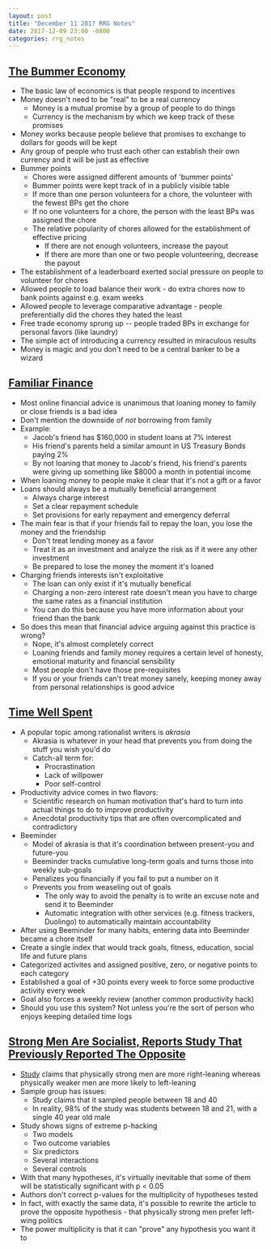 ```yaml
---
layout: post
title: "December 11 2017 RRG Notes"
date: 2017-12-09 23:00 -0800
categories: rrg_notes
---
```


## [The Bummer Economy](https://putanumonit.com/2016/04/02/021_bummer/)
- The basic law of economics is that people respond to incentives
- Money doesn't need to be "real" to be a real currency
  - Money is a mutual promise by a group of people to do things
  - Currency is the mechanism by which we keep track of these promises
- Money works because people believe that promises to exchange to dollars for goods will be kept
- Any group of people who trust each other can establish their own currency and it will be just as effective
- Bummer points
  - Chores were assigned different amounts of 'bummer points'
  - Bummer points were kept track of in a publicly visible table
  - If more than one person volunteers for a chore, the volunteer with the fewest BPs get the chore
  - If no one volunteers for a chore, the person with the least BPs was assigned the chore
  - The relative popularity of chores allowed for the establishment of effective pricing
    - If there are not enough volunteers, increase the payout
    - If there are more than one or two people volunteering, decrease the payout
- The establishment of a leaderboard exerted social pressure on people to volunteer for chores
- Allowed people to load balance their work - do extra chores now to bank points against e.g. exam weeks
- Allowed people to leverage comparative advantage - people preferentially did the chores they hated the least
- Free trade economy sprung up -- people traded BPs in exchange for personal favors (like laundry)
- The simple act of introducing a currency resulted in miraculous results
- Money is magic and you don't need to be a central banker to be a wizard

## [Familiar Finance](https://putanumonit.com/2017/02/27/familiar-finance/)
- Most online financial advice is unanimous that loaning money to family or close friends is a bad idea
- Don't mention the downside of *not* borrowing from family
- Example:
  - Jacob's friend has $160,000 in student loans at 7% interest
  - His friend's parents held a similar amount in US Treasury Bonds paying 2%
  - By not loaning that money to Jacob's friend, his friend's parents were giving up something like $8000 a month in potential income
- When loaning money to people make it clear that it's not a gift or a favor
- Loans should always be a mutually beneficial arrangement
  - Always charge interest
  - Set a clear repayment schedule
  - Set provisions for early repayment and emergency deferral
- The main fear is that if your friends fail to repay the loan, you lose the money and the friendship
  - Don't treat lending money as a favor
  - Treat it as an investment and analyze the risk as if it were any other investment
  - Be prepared to lose the money the moment it's loaned
- Charging friends interests isn't exploitative
  - The loan can only exist if it's mutually benefical
  - Charging a non-zero interest rate doesn't mean you have to charge the same rates as a financial institution
  - You can do this because you have more information about your friend than the bank
- So does this mean that financial advice arguing against this practice is wrong?
  - Nope, it's almost completely correct
  - Loaning friends and family money requires a certain level of honesty, emotional maturity and financial sensibility
  - Most people don't have those pre-requisites
  - If you or your friends can't treat money sanely, keeping money away from personal relationships is good advice

## [Time Well Spent](https://putanumonit.com/2017/05/09/time-well-spent/)
- A popular topic among rationalist writers is *akrasia*
  - Akrasia is whatever in your head that prevents you from doing the stuff you wish you'd do
  - Catch-all term for:
    - Procrastination
    - Lack of willpower
    - Poor self-control
- Productivity advice comes in two flavors:
  - Scientific research on human motivation that's hard to turn into actual things to do to improve productivity
  - Anecdotal productivity tips that are often overcomplicated and contradictory
- Beeminder
  - Model of akrasia is that it's coordination between present-you and future-you
  - Beeminder tracks cumulative long-term goals and turns those into weekly sub-goals
  - Penalizes you financially if you fail to put a number on it
  - Prevents you from weaseling out of goals
    - The only way to avoid the penalty is to write an excuse note and send it to Beeminder
    - Automatic integration with other services (e.g. fitness trackers, Duolingo) to automatically maintain accountability
- After using Beeminder for many habits, entering data into Beeminder became a chore itself
- Create a single index that would track goals, fitness, education, social life and future plans
- Categorized activites and assigned positive, zero, or negative points to each category
- Established a goal of +30 points every week to force some productive activity every week
- Goal also forces a weekly review (another common productivity hack)
- Should you use this system? Not unless you're the sort of person who enjoys keeping detailed time logs

## [Strong Men Are Socialist, Reports Study That Previously Reported The Opposite](https://putanumonit.com/2017/05/27/strong-men-are-socialist-reports-a-study-that-previously-reported-the-opposite/)
- [Study](http://www.ehbonline.org/article/S1090-51381630390-7/fulltext) claims that physically strong men are more right-leaning whereas physically weaker men are more likely to left-leaning
- Sample group has issues:
  - Study claims that it sampled people between 18 and 40
  - In reality, 98% of the study was students between 18 and 21, with a single 40 year old male
- Study shows signs of extreme p-hacking
  - Two models
  - Two outcome variables
  - Six predictors
  - Several interactions
  - Several controls
- With that many hypotheses, it's virtually inevitable that some of them will be statistically significant with p < 0.05
- Authors don't correct p-values for the multiplicity of hypotheses tested
- In fact, with exactly the same data, it's possible to rewrite the article to prove the opposite hypothesis - that physically strong men prefer left-wing politics
- The power multiplicity is that it can "prove" any hypothesis you want it to
